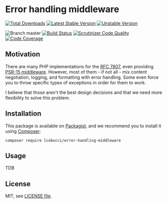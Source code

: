 # Error handling middleware

[![Total Downloads](https://img.shields.io/packagist/dt/lcobucci/error-handling-middleware.svg?style=flat-square)](https://packagist.org/packages/lcobucci/error-handling-middleware)
[![Latest Stable Version](https://img.shields.io/packagist/v/lcobucci/error-handling-middleware.svg?style=flat-square)](https://packagist.org/packages/lcobucci/error-handling-middleware)
[![Unstable Version](https://img.shields.io/packagist/vpre/lcobucci/error-handling-middleware.svg?style=flat-square)](https://packagist.org/packages/lcobucci/error-handling-middleware)

![Branch master](https://img.shields.io/badge/branch-master-brightgreen.svg?style=flat-square)
[![Build Status](https://img.shields.io/travis/lcobucci/error-handling-middleware/master.svg?style=flat-square)](http://travis-ci.org/#!/lcobucci/error-handling-middleware)
[![Scrutinizer Code Quality](https://img.shields.io/scrutinizer/g/lcobucci/error-handling-middleware/master.svg?style=flat-square)](https://scrutinizer-ci.com/g/lcobucci/error-handling-middleware/?branch=master)
[![Code Coverage](https://img.shields.io/scrutinizer/coverage/g/lcobucci/error-handling-middleware/master.svg?style=flat-square)](https://scrutinizer-ci.com/g/lcobucci/error-handling-middleware/?branch=master)

## Motivation

There are many PHP implementations for the [RFC 7807](https://tools.ietf.org/html/rfc7807),
even providing [PSR-15 middleware](https://www.php-fig.org/psr/psr-15/). However,
most of them - if not all - mix content negotiation, logging, and formatting with
error handling. Some even force you to throw specific types of exceptions in order
for them to work.

I believe that those aren't the best design decisions and that we need more
flexibility to solve this problem.

## Installation

This package is available on [Packagist](http://packagist.org/packages/lcobucci/error-handling-middleware),
and we recommend you to install it using [Composer](http://getcomposer.org):

```shell
composer require lcobucci/error-handling-middleware
```

## Usage

TDB

## License

MIT, see [LICENSE file](LICENSE).

